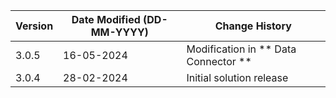 | **Version** | **Date Modified (DD-MM-YYYY)** | **Change History**                          |
|-------------|--------------------------------|---------------------------------------------|
| 3.0.5       | 16-05-2024                     | Modification in ** Data Connector **        |
| 3.0.4       | 28-02-2024                     | Initial solution release                    |